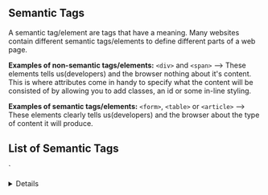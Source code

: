 ## Semantic Tags 

A semantic tag/element are tags that have a meaning. Many websites contain different semantic tags/elements to define different parts of a web page. 

**Examples of non-semantic tags/elements:**
`<div>` and  `<span>` --> These elements tells us(developers) and the browser nothing about it's content. This is where attributes come in handy to specify what the content will be consisted of by allowing you to add classes, an id or some in-line styling. 

**Examples of semantic tags/elements:**
`<form>`, `<table>` or `<article>` --> These elements clearly tells us(developers) and the browser about the type of content it will produce. 


## List of Semantic Tags

`<article>
<aside>
<details>
<footer>
<header>
<main>
<mark>
<nav>
<section>
<summary>
<time>
`



Think about your About Me Projects and it's broken down for us learn more about you. 

* Name +  Home/Town City ---> Header 
* Photo of yourself or Avatar 
* Bio  ---> Summary 
* Interest  ---> Details 
* Contact Info via Social Media --> Footer 



